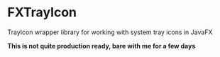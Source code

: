 # FXTrayIcon
TrayIcon wrapper library for working with system tray icons in JavaFX

**This is not quite production ready, bare with me for a few days**
